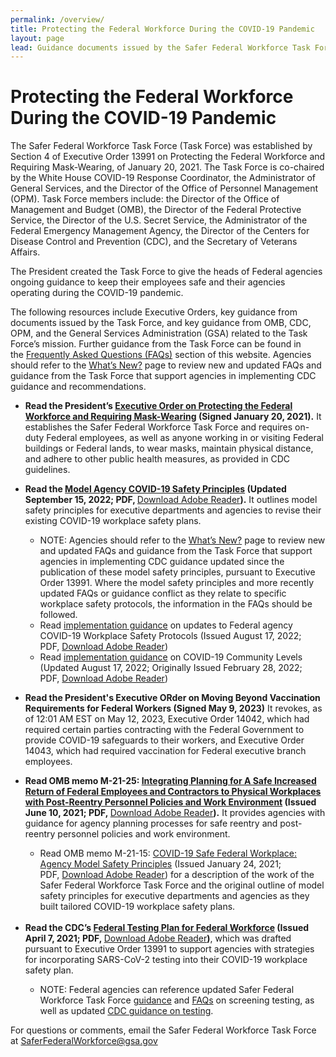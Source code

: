 ```yaml
---
permalink: /overview/
title: Protecting the Federal Workforce During the COVID-19 Pandemic
layout: page
lead: Guidance documents issued by the Safer Federal Workforce Task Force or OMB, related to the Task Force’s mission
---
```


# Protecting the Federal Workforce During the COVID-19 Pandemic

<p>The Safer Federal Workforce Task Force (Task Force) was established by Section 4 of Executive Order 13991 on Protecting the Federal Workforce and Requiring Mask-Wearing, of January 20, 2021. The Task Force is co-chaired by the White House COVID-19 Response Coordinator, the Administrator of General Services, and the Director of the Office of Personnel Management (OPM). Task Force members include: the Director of the Office of Management and Budget (OMB), the Director of the Federal Protective Service, the Director of the U.S. Secret Service, the Administrator of the Federal Emergency Management Agency, the Director of the Centers for Disease Control and Prevention (CDC), and the Secretary of Veterans Affairs.</p>
<p>The President created the Task Force to give the heads of Federal agencies ongoing guidance to keep their employees safe and their agencies operating during the COVID-19 pandemic.</p>
<p>The following resources include Executive Orders, key guidance from documents issued by the Task Force, and key guidance from OMB, CDC, OPM, and the General Services Administration (GSA) related to the Task Force&rsquo;s mission. Further guidance from the Task Force can be found in the&nbsp;<a href="https://www.saferfederalworkforce.gov/faq/">Frequently Asked Questions (FAQs)</a>&nbsp;section of this website. Agencies should refer to the&nbsp;<a href="https://www.saferfederalworkforce.gov/new/">What&rsquo;s New?</a>&nbsp;page to review new and updated FAQs and guidance from the Task Force that support agencies in implementing CDC guidance and recommendations.</p>
<ul>
<li><strong>Read the President&rsquo;s&nbsp;</strong><a href="https://www.whitehouse.gov/briefing-room/presidential-actions/2021/01/20/executive-order-protecting-the-federal-workforce-and-requiring-mask-wearing/"><strong>Executive Order on Protecting the Federal Workforce and Requiring Mask-Wearing</strong></a><strong>&nbsp;(Signed January 20, 2021).</strong>&nbsp;It establishes the Safer Federal Workforce Task Force and requires on-duty Federal employees, as well as anyone working in or visiting Federal buildings or Federal lands, to wear masks, maintain physical distance, and adhere to other public health measures, as provided in CDC guidelines.</li>
</ul>
<ul>
<li><strong>Read the </strong><a href="{{site.baseurl}}/downloads/SFWTF_model agency safety principles_20220915.pdf" target="_blank" rel="noopener"><strong>Model Agency COVID-19 Safety Principles</strong></a><strong>&nbsp;(Updated September 15, 2022; PDF, </strong><a href="https://get2.adobe.com/reader/">Download Adobe Reader</a><strong>).</strong>&nbsp;It outlines model safety principles for executive departments and agencies to revise their existing COVID-19 workplace safety plans.</li>
<ul>
<li>NOTE:&nbsp;Agencies should refer to the&nbsp;<a href="https://www.saferfederalworkforce.gov/new/">What&rsquo;s New?</a>&nbsp;page to review new and updated FAQs and guidance from the Task Force that support agencies in implementing CDC guidance updated since the publication of these model safety principles, pursuant to Executive Order 13991. Where the model safety principles and more recently updated FAQs or guidance conflict as they relate to specific workplace safety protocols, the information in the FAQs should be followed.</li>
<li>Read&nbsp;<a href="https://www.saferfederalworkforce.gov/downloads/Initial%20Implementation%20Guidance_CDC%20Streamline_20220817.pdf">implementation guidance</a>&nbsp;on updates to Federal agency COVID-19 Workplace Safety Protocols (Issued August 17, 2022; PDF,&nbsp;<a href="https://get2.adobe.com/reader/">Download Adobe Reader</a>)</li>
<li>Read&nbsp;<a href="https://www.saferfederalworkforce.gov/downloads/COVID-19%20Community%20Levels_Guidance%20for%20Federal%20Agencies_20220817.pdf">implementation guidance</a>&nbsp;on COVID-19 Community Levels (Updated August 17, 2022; Originally Issued February 28, 2022; PDF,&nbsp;<a href="https://get2.adobe.com/reader/">Download Adobe Reader</a>)</li>
</ul>
</ul>
<ul>
<li><strong>Read the President's Executive ORder on Moving Beyond Vaccination Requirements for Federal Workers (Signed May 9, 2023)</strong> It revokes, as of 12:01 AM EST on May 12, 2023, Executive Order 14042, which had required certain parties contracting with the Federal Government to provide COVID-19 safeguards to their workers, and Executive Order 14043, which had required vaccination for Federal executive branch employees.</li>
</ul>
<ul>
<li><strong>Read OMB memo M-21-25:&nbsp;</strong><a href="https://www.whitehouse.gov/wp-content/uploads/2021/06/M-21-25.pdf"><strong>Integrating Planning for A Safe Increased Return of Federal Employees and Contractors to Physical Workplaces with Post-Reentry Personnel Policies and Work Environment</strong></a><strong>&nbsp;(Issued June 10, 2021; PDF,&nbsp;</strong><a href="https://get2.adobe.com/reader/">Download Adobe Reader</a><strong>).</strong>&nbsp;It provides agencies with guidance for agency planning processes for safe reentry and post-reentry personnel policies and work environment.</li>
<ul>
<li>Read OMB memo M-21-15:&nbsp;<a href="https://www.whitehouse.gov/wp-content/uploads/2021/01/M-21-15.pdf">COVID-19 Safe Federal Workplace: Agency Model Safety Principles</a>&nbsp;(Issued January 24, 2021; PDF,&nbsp;<a href="https://get2.adobe.com/reader/">Download Adobe Reader</a>) for a description of the work of the Safer Federal Workforce Task Force and the original outline of model safety principles for executive departments and agencies as they built tailored COVID-19 workplace safety plans.<br /><br /></li>
</ul>
<li><strong>Read the CDC&rsquo;s&nbsp;</strong><a href="https://www.saferfederalworkforce.gov/downloads/Federal%20Testing%20Recommendations%20FINAL.pdf"><strong>Federal Testing Plan for Federal Workforce</strong></a><strong>&nbsp;(Issued April 7, 2021; PDF,&nbsp;</strong><a href="https://get2.adobe.com/reader/">Download Adobe Reader</a><strong>)</strong>, which was drafted pursuant to Executive Order 13991 to support agencies with strategies for incorporating SARS-CoV-2 testing into their COVID-19 workplace safety plan.</li>
<ul>
<li>NOTE: Federal agencies can reference updated Safer Federal Workforce Task Force&nbsp;<a href="https://www.saferfederalworkforce.gov/downloads/Initial%20Implementation%20Guidance_CDC%20Streamline_20220817.pdf">guidance</a>&nbsp;and&nbsp;<a href="https://www.saferfederalworkforce.gov/faq/testing/">FAQs</a>&nbsp;on screening testing, as well as updated&nbsp;<a href="https://www.cdc.gov/coronavirus/2019-ncov/hcp/testing-overview.html">CDC guidance on testing</a>.</li>
</ul>
</ul>
<p>For questions or comments, email the Safer Federal Workforce Task Force at&nbsp;<a href="mailto:saferfederalworkforce@gsa.gov">SaferFederalWorkforce@gsa.gov</a></p>
